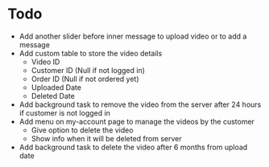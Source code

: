 # Todo

* Add another slider before inner message to upload video or to add a message
* Add custom table to store the video details
	* Video ID
	* Customer ID (Null if not logged in)
	* Order ID (Null if not ordered yet)
	* Uploaded Date
	* Deleted Date
* Add background task to remove the video from the server after 24 hours if customer is not logged in
* Add menu on my-account page to manage the videos by the customer
  * Give option to delete the video
  * Show info when it will be deleted from server
* Add background task to delete the video after 6 months from upload date

